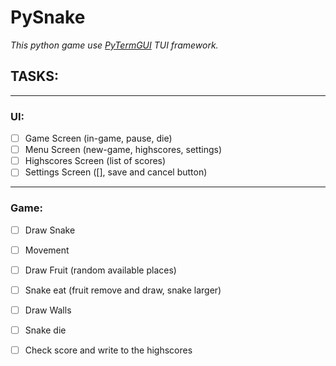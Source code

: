 # PySnake

*This python game use [PyTermGUI](https://github.com/bczsalba/pytermgui) TUI framework.*

## TASKS:

----
### UI:
- [ ] Game Screen (in-game, pause, die)
- [ ] Menu Screen (new-game, highscores, settings)
- [ ] Highscores Screen (list of scores)
- [ ] Settings Screen ([], save and cancel button)

----
### Game:
- [ ] Draw Snake
- [ ] Movement
- [ ] Draw Fruit (random available places)
- [ ] Snake eat (fruit remove and draw, snake larger)
- [ ] Draw Walls
- [ ] Snake die
- [ ] Check score and write to the highscores

